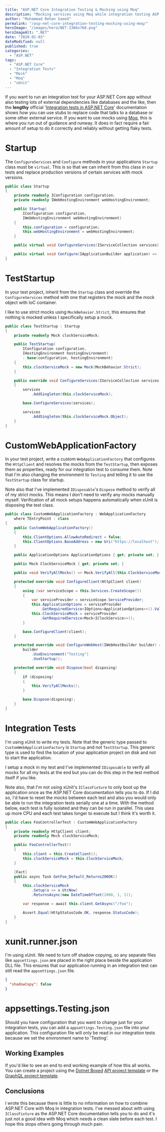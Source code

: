 ```yaml
---
title: "ASP.NET Core Integration Testing & Mocking using Moq"
description: "Mocking services using Moq while integration testing ASP.NET Core applications in memory."
author: "Muhammad Rehan Saeed"
permalink: "/asp-net-core-integration-testing-mocking-using-moq/"
heroImage: "/images/hero/NET-1366x768.png"
heroImageAlt: ".NET"
date: "2020-01-03"
dateModified: null
published: true
categories:
  - "ASP.NET"
tags:
  - "ASP.NET Core"
  - "Integration Tests"
  - "Mock"
  - "Moq"
  - "xUnit"
---
```


If you want to run an integration test for your ASP.NET Core app without also testing lots of external dependencies like databases and the like, then the **lengthy** official '[Integration tests in ASP.NET Core](https://docs.microsoft.com/en-us/aspnet/core/test/integration-tests?view=aspnetcore-2.2)' documentation shows how you can use stubs to replace code that talks to a database or some other external service. If you want to use mocks using [Moq](https://github.com/moq/moq4), this is where you run out of guidance and runway. It does in fact require a fair amount of setup to do it correctly and reliably without getting flaky tests.

# Startup

The `ConfigureServices` and `Configure` methods in your applications `Startup` class must be `virtual`. This is so that we can inherit from this class in our tests and replace production versions of certain services with mock versions.

```cs
public class Startup
{
    private readonly IConfiguration configuration;
    private readonly IWebHostingEnvironment webHostingEnvironment;

    public Startup(
        IConfiguration configuration,
        IWebHostingEnvironment webHostingEnvironment)
    {
        this.configuration = configuration;
        this.webHostingEnvironment = webHostingEnvironment;
    }

    public virtual void ConfigureServices(IServiceCollection services) => ...

    public virtual void Configure(IApplicationBuilder application) => ...
}
```

# TestStartup

In your test project, inherit from the `Startup` class and override the `ConfigureServices` method with one that registers the mock and the mock object with IoC container.

I like to use strict mocks using `MockBehavior.Strict`, this ensures that nothing is mocked unless I specifically setup a mock.

```cs
public class TestStartup : Startup
{
    private readonly Mock clockServiceMock;

    public TestStartup(
        IConfiguration configuration,
        IHostingEnvironment hostingEnvironment)
        : base(configuration, hostingEnvironment)
    {
        this.clockServiceMock = new Mock(MockBehavior.Strict);
    }

    public override void ConfigureServices(IServiceCollection services)
    {
        services
            .AddSingleton(this.clockServiceMock);

        base.ConfigureServices(services);

        services
            .AddSingleton(this.clockServiceMock.Object);
    }
}
```

# CustomWebApplicationFactory

In your test project, write a custom `WebApplicationFactory` that configures the `HttpClient` and resolves the mocks from the `TestStartup`, then exposes them as properties, ready for our integration test to consume them. Note that I'm also changing the environment to `Testing` and telling it to use the `TestStartup` class for startup.

Note also that I've implemented `IDisposable`'s `Dispose` method to verify all of my strict mocks. This means I don't need to verify any mocks manually myself. Verification of all mock setups happens automatically when xUnit is disposing the test class.

```cs
public class CustomWebApplicationFactory : WebApplicationFactory
    where TEntryPoint : class
{
    public CustomWebApplicationFactory()
    {
        this.ClientOptions.AllowAutoRedirect = false;
        this.ClientOptions.BaseAddress = new Uri("https://localhost");
    }

    public ApplicationOptions ApplicationOptions { get; private set; }

    public Mock ClockServiceMock { get; private set; }

    public void VerifyAllMocks() => Mock.VerifyAll(this.ClockServiceMock);

    protected override void ConfigureClient(HttpClient client)
    {
        using (var serviceScope = this.Services.CreateScope())
        {
            var serviceProvider = serviceScope.ServiceProvider;
            this.ApplicationOptions = serviceProvider
                .GetRequiredService<IOptions<ApplicationOptions>>().Value;
            this.ClockServiceMock = serviceProvider
                .GetRequiredService<Mock<IClockService>>();
        }

        base.ConfigureClient(client);
    }

    protected override void ConfigureWebHost(IWebHostBuilder builder) =>
        builder
            .UseEnvironment("Testing")
            .UseStartup();

    protected override void Dispose(bool disposing)
    {
        if (disposing)
        {
            this.VerifyAllMocks();
        }

        base.Dispose(disposing);
    }
}
```

# Integration Tests

I'm using xUnit to write my tests. Note that the generic type passed to `CustomWebApplicationFactory` is `Startup` and not `TestStartup`. This generic type is used to find the location of your application project on disk and not to start the application.

I setup a mock in my test and I've implemented `IDisposable` to verify all mocks for all my tests at the end but you can do this step in the test method itself if you like.

Note also, that I'm not using xUnit's `IClassFixture` to only boot up the application once as the ASP.NET Core documentation tells you to do. If I did so, I'd have to reset the mocks between each test and also you would only be able to run the integration tests serially one at a time. With the method below, each test is fully isolated and they can be run in parallel. This uses up more CPU and each test takes longer to execute but I think it's worth it.

```cs
public class FooControllerTest : CustomWebApplicationFactory
{
    private readonly HttpClient client;
    private readonly Mock clockServiceMock;

    public FooControllerTest()
    {
        this.client = this.CreateClient();
        this.clockServiceMock = this.ClockServiceMock;
    }

    [Fact]
    public async Task GetFoo_Default_Returns200OK()
    {
        this.clockServiceMock
            .Setup(x => x.UtcNow)
            .ReturnsAsync(new DateTimeOffset(2000, 1, 1));

        var response = await this.client.GetAsync("/foo");

        Assert.Equal(HttpStatusCode.OK, response.StatusCode);
    }
}
```

# xunit.runner.json

I'm using xUnit. We need to turn off shadow copying, so any separate files like `appsettings.json` are placed in the right place beside the application DLL file. This ensures that our application running in an integration test can still read the `appsettings.json` file.

```json
{
  "shadowCopy": false
}
```

# appsettings.Testing.json

Should you have configuration that you want to change just for your integration tests, you can add a `appsettings.Testing.json` file into your application. This configuration file will only be read in our integration tests because we set the environment name to 'Testing'.

## Working Examples

If you'd like to see an end to end working example of how this all works. You can create a project using the [Dotnet Boxed](https://github.com/Dotnet-Boxed/Templates) [API project template](https://github.com/Dotnet-Boxed/Templates/blob/master/Docs/API.md) or the [GraphQL project template](https://github.com/Dotnet-Boxed/Templates/blob/master/Docs/GraphQL.md).

## Conclusions

I wrote this because there is little to no information on how to combine ASP.NET Core with Moq in integration tests. I've messed about with using `IClassFixture` as the ASP.NET Core documentation tells you to do and it's just not a good idea with Moq which needs a clean slate before each test. I hope this stops others going through much pain.
